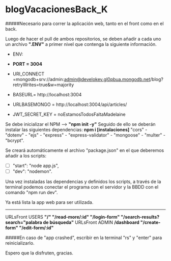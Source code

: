 # blogVacacionesBack_K
#####Necesario para correr la aplicación web, tanto en el front como en el back.

Luego de hacer el pull de ambos repositorios, se deben añadir a cada uno un archivo **".ENV"** a primer nivel que contenga la siguiente información.

+ ENV:
+ **PORT = 3004**

+ URI_CONNECT =mongodb+srv://admin:admin@develokev.gl0pbua.mongodb.net/blog?retryWrites=true&w=majority

+ BASEURL= http://localhost:3004

+ URLBASEMONGO = http://localhost:3004/api/articles/

+ JWT_SECRET_KEY =  noEstamosTodosFaltaMadelaine

Se debe inicializar el NPM --> **"npm init -y"**
Seguido de ello se deberán instalar las siguientes dependencias: **npm i [instalaciones]**
"cors" - "dotenv" - "ejs" - "express" - "express-validator" - "mongoose" - "multer" - "bcrypt".

Se creará automáticamente el archivo "package.json" en el que deberemos añadir a los scripts:
- [ ] "start": "node app.js",
- [ ] "dev": "nodemon".

Una vez instaladas las dependencias y definidos los scripts, a través de la terminal podemos conectar el programa con el servidor y la BBDD con el comando "npm run dev".

Ya está lista la app web para ser utilizada.

***
URLsFront USERS
**"/"
"/read-more/:id"
"/login-form"
"/search-results?search="palabra de búsqueda"**
URLsFront ADMIN
**/dashboard
"/create-form"
"/edit-form/:id"**

#####En caso de "app crashed", escribir en la terminal "rs" y "enter" para reinicializarlo.

Espero que la disfruten, gracias.

